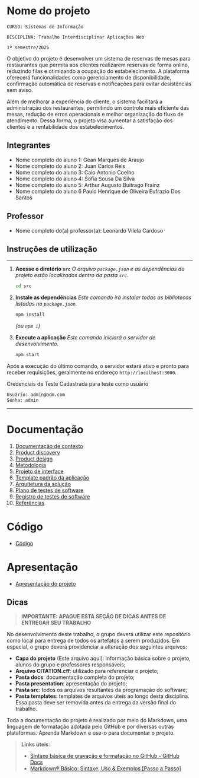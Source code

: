 # Nome do projeto

`CURSO: Sistemas de Informação`

`DISCIPLINA: Trabalho Interdisciplinar Aplicações Web`

`1º semestre/2025`

O objetivo do projeto é desenvolver um sistema de reservas de mesas para restaurantes que permita aos clientes realizarem reservas de forma online, reduzindo filas e otimizando a ocupação do estabelecimento. A plataforma oferecerá funcionalidades como gerenciamento de disponibilidade, confirmação automática de reservas e notificações para evitar desistências sem aviso.

Além de melhorar a experiência do cliente, o sistema facilitará a administração dos restaurantes, permitindo um controle mais eficiente das mesas, redução de erros operacionais e melhor organização do fluxo de atendimento. Dessa forma, o projeto visa aumentar a satisfação dos clientes e a rentabilidade dos estabelecimentos.

## Integrantes

* Nome completo do aluno 1: Gean Marques de Araujo
* Nome completo do aluno 2: Juan Carlos Reis
* Nome completo do aluno 3: Caio Antonio Coelho
* Nome completo do aluno 4: Sofia Sousa Da Silva
* Nome completo do aluno 5: Arthur Augusto Buitrago Frainz
* Nome completo do aluno 6  Paulo Henrique de Oliveira Eufrazio
Dos Santos

## Professor

* Nome completo do(a) professor(a): Leonardo Vilela Cardoso

## Instruções de utilização

-----

1.  **Acesse o diretório `src`**
    *O arquivo `package.json` e as dependências do projeto estão localizados dentro da pasta `src`.*

    ```bash
    cd src
    ```

2.  **Instale as dependências**
    *Este comando irá instalar todas as bibliotecas listadas no `package.json`.*

    ```bash
    npm install 
    ```

    *(ou `npm i`)*

3.  **Execute a aplicação**
    *Este comando iniciará o servidor de desenvolvimento.*

    ```bash
    npm start
    ```

Após a execução do último comando, o servidor estará ativo e pronto para receber requisições, geralmente no endereço `http://localhost:3000`.

Credenciais de Teste Cadastrada para teste como usuário 

```bash
Usuário: admin@adm.com
Senha: admin
```
-----


# Documentação

<ol>
<li><a href="docs/01-Contexto.md"> Documentação de contexto</a></li>
<li><a href="docs/02-Product-discovery.md"> Product discovery</a></li>
<li><a href="docs/03-Product-design.md"> Product design</a></li>
<li><a href="docs/04-Metodologia.md"> Metodologia</a></li>
<li><a href="docs/05-Projeto-interface.md"> Projeto de interface</a></li>
<li><a href="docs/06-Template-padrao.md"> Template padrão da aplicação</a></li>
<li><a href="docs/07-Arquitetura-solucao.md"> Arquitetura da solução</a></li>
<li><a href="docs/08-Plano-testes-software.md"> Plano de testes de software</a></li>
<li><a href="docs/09-Registro-testes-software.md"> Registro de testes de software</a></li>
<li><a href="docs/10-Referencias.md"> Referências</a></li>
</ol>

# Código

* <a href="src/README.md">Código</a>

# Apresentação

* <a href="presentation/README.md">Apresentação do projeto</a>

## Dicas 

> **IMPORTANTE: APAGUE ESTA SEÇÃO DE DICAS ANTES DE ENTREGAR SEU TRABALHO**

No desenvolvimento deste trabalho, o grupo deverá utilizar este repositório como local para entrega de todos os artefatos a serem produzidos. Em especial, o grupo deverá providenciar a alteração dos seguintes arquivos:

* **Capa do projeto** (Este arquivo aqui): informação básica sobre o projeto, alunos do grupo e professores responsáveis;
* **Arquivo CITATION.cff**: utilizado para referenciar o projeto;
* **Pasta docs**: documentação completa do projeto;
* **Pasta presentation**: apresentação do projeto;
* **Pasta src**: todos os arquivos resultantes da programação do software;
* **Pasta templates**: templates de arquivos úteis ao longo desta disciplina. Essa pasta deve ser removida antes da entrega da versão final do trabalho.

Toda a documentação do projeto é realizado por meio do Markdown, uma linguagem de formatação adotada pelo GitHub e por diversas outras plataformas. Aprenda Markdown e use-o para documentar o projeto.

> **Links úteis**:
> - [Sintaxe básica de gravação e formatação no GitHub - GitHub Docs](https://docs.github.com/pt/get-started/writing-on-github/getting-started-with-writing-and-formatting-on-github/basic-writing-and-formatting-syntax)
> - [Markdown® Básico: Sintaxe, Uso &amp; Exemplos [Passo a Passo]](https://markdown.net.br/sintaxe-basica/)
